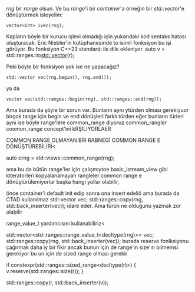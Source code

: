 _rng_ bir _range_ olsun. Ve bu _range_'i bir _container_'a örneğin bir _std::vector_'e dönüştürmek isteyelim:

```
vector<int> ivec(rng);
```
Kapların böyle bir kurucu işlevi olmadığı için yukarıdaki kod sentaks hatası oluşturacak. Eric Niebler'in kütüphanesinde to isimli fonksiyon bu işi görüyor. 
Bu fonksiyon C++23 standardı ile dile ekleniyor. 
auto v = std::ranges::to<std::vector>(r);

Peki böyle bir fonksiyon yok ise ne yapacağız?
```
std::vector vec(rng.begin(), rng.end());
```
ya da 

```
vector vec(std::ranges::begin(rng), std::ranges::end(rng));
```
Ama burada da şöyle bir sorun var.
Bunların aynı ytürden olması gerekiyuor
birçok tange için begin ve end dönüşleri farklı türden
eğer bunların türleri aynı ise böyle range'lere common_range diyoruz
common_rangler coomon_range concept'ini kRŞILIYORLAER

COMMON RANGE OLMAYAN BİR RABNEGİ COMMON RANGE E DÖNÜŞTÜREBİLİRİ<

auto crng = std::views::common_range(rng);

ama bu da bütün range'ler için çalışmıytoe
basic_istream_view gibi kiteratorleri kopyalanamayan rangleler common range e dönüştürülemiyorlar
başka hangi yollar olabilir,

önce container'i default init edip sonra ona insert edeliö
ama burada da CTAD kullanılmaz
std::vector<mytype> vec;
std::ranges::copy(rng, std::back_inserter(vec));
idare eder. Ama türün ne olduğunu yazmak zor olabilir

range_value_t yardımcısını kullanabiliriz<

std::vector<std::ranges::range_value_t<decltype(rng)>> vec;
std::ranges::copy(rng, std::back_inserter(vec));
burada reserve fonlksiyonu çağırmak daha iy bir fikir
ancak bunun için de range'in size'ın bilmemsi gerekiyor
bu un için de sized range olması gerekir


if constexpr(std::ranges::sized_range<decltype(r)>) {
    v.reserve(std::ranges::size(r));
}

std::ranges::copy(r, std::back_inserter(v));
